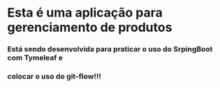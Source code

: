 # Esta é uma aplicação para gerenciamento de produtos

### Está sendo desenvolvida para praticar o uso do SrpingBoot com Tymeleaf e
### colocar o uso do git-flow!!!
